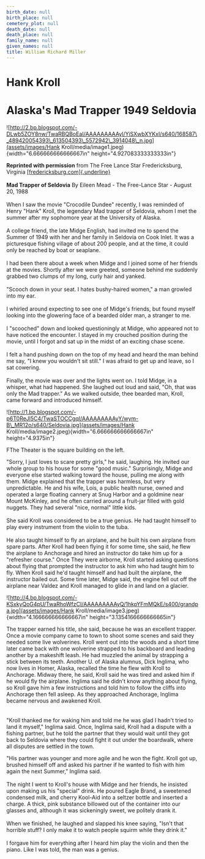 ```yaml
---
birth_date: null
birth_place: null
cemetery_plot: null
death_date: null
death_place: null
family_name: null
given_names: null
title: William Richard Miller
---
```


# Hank Kroll

# Alaska\'s Mad Trapper 1949 Seldovia

![http://2.bp.blogspot.com/-DLwb5ZOY8nw/TwaRBQBoEaI/AAAAAAAAAyI/YiSXwbXYKxI/s640/168587\_489420054393\_613504393\_5572942\_3914048\_n.jpg](assets/images/Hank Kroll/media/image1.jpeg){width="6.666666666666667in"
height="4.927083333333333in"}

**Reprinted with permission** from The Free Lance Star Fredericksburg,
Virginia [[fredericksburg.com]{.underline}](http://fredericksburg.com/)\
\
**Mad Trapper of Seldovia** By Eileen Mead - The Free-Lance Star -
August 20, 1988\
\
When I saw the movie \"Crocodile Dundee\" recently, I was reminded of
Henry \"Hank\" Kroll, the legendary Mad trapper of Seldovia, whom I met
the summer after my sophomore year at the University of Alaska.\
\
A college friend, the late Midge English, had invited me to spend the
Summer of 1949 with her and her family in Seldovia on Cook Inlet. It was
a picturesque fishing village of about 200 people, and at the time, it
could only be reached by boat or seaplane.\
\
I had been there about a week when Midge and I joined some of her
friends at the movies. Shortly after we were greeted, someone behind me
suddenly grabbed two clumps of my long, curly hair and yanked.\
\
\"Scooch down in your seat. I hates bushy-haired women,\" a man growled
into my ear.\
\
I whirled around expecting to see one of Midge\'s friends, but found
myself looking into the glowering face of a bearded older man, a
stranger to me.\
\
I \"scooched\" down and looked questioningly at Midge, who appeared not
to have noticed the encounter. I stayed in my crouched position during
the movie, until I forgot and sat up in the midst of an exciting chase
scene.\
\
I felt a hand pushing down on the top of my head and heard the man
behind me say, \"I knew you wouldn\'t sit still.\" I was afraid to get
up and leave, so I sat cowering.\
\
Finally, the movie was over and the lights went on. I told Midge, in a
whisper, what had happened. She laughed out loud and said, \"Oh, that
was only the Mad trapper.\" As we walked outside, thee bearded man,
Kroll, came forward and introduced himself.             

![http://1.bp.blogspot.com/-p6T0ReJl5C4/TwaSTOCCgqI/AAAAAAAAAyY/wym-B\_MR12o/s640/Seldovia.jpg](assets/images/Hank Kroll/media/image2.jpeg){width="6.666666666666667in"
height="4.9375in"}

FThe Theater is the square building on the left.

\"Sorry, I just loves to scare pretty girls,\" he said, laughing. He
invited our whole group to his house for some \"good music.\"
Surprisingly, Midge and everyone else started walking toward the house,
pulling me along with them. Midge explained that the trapper was
harmless, but very unpredictable. He and his wife, Lois, a public health
nurse, owned and operated a large floating cannery at Snug Harbor and a
goldmine near Mount McKinley, and he often carried around a fruit-jar
filled with gold nuggets. They had several \"nice, normal\" little
kids.\
\
She said Kroll was considered to be a true genius. He had taught himself
to play every instrument from the violin to the tuba.\
\
He also taught himself to fly an airplane, and he built his own airplane
from spare parts. After Kroll had been flying it for some time, she
said, he flew the airplane to Anchorage and hired an instructor do take
him up for a \"refresher course.\" Once They were airborne, Kroll
started asking questions about flying that prompted the instructor to
ask him who had taught him to fly. When Kroll said he\'d taught himself
and had built the airplane, the instructor bailed out. Some time later,
Midge said, the engine fell out off the airplane near Valdez and Kroll
managed to glide in and land on a glacier.

![http://4.bp.blogspot.com/-KSxkyQoG4pU/TwaRhoWfzCI/AAAAAAAAAyQ/1hkpYFmMQkE/s400/grandpa.jpg](assets/images/Hank Kroll/media/image3.jpeg){width="4.166666666666667in"
height="3.1354166666666665in"}

The trapper earned his title, she said, because he was an excellent
trapper. Once a movie company came to town to shoot some scenes and said
they needed some live wolverines. Kroll went out into the woods and a
short time later came back with one wolverine strapped to his backboard
and leading another by a makeshift leash. He had muzzled the animal by
strapping a stick between its teeth. Another U. of Alaska alumnus, Dick
Inglima, who now lives in Homer, Alaska, recalled the time he flew with
Kroll to Anchorage. Midway there, he said, Kroll said he was tired and
asked him if he would fly the airplane. Inglima said he didn\'t know
anything about flying, so Kroll gave him a few instructions and told him
to follow the cliffs into Anchorage then fell asleep. As they approached
Anchorage, Inglima became nervous and awakened Kroll.\
\
\
\"Kroll thanked me for waking him and told me he was glad I hadn\'t
tried to land it myself,\" Inglima said. Once, Inglima said, Kroll had a
dispute with a fishing partner, but he told the partner that they would
wait until they got back to Seldovia where they could fight it out under
the boardwalk, where all disputes are settled in the town.

\"His partner was younger and more agile and he won the fight. Kroll got
up, brushed himself off and asked his partner if he wanted to fish with
him again the next Summer,\" Inglima said.\
\
The night I went to Kroll\'s house with Midge and her friends, he
insisted upon making us his \"special\" drink. He poured Eagle Brand, a
sweetened condensed milk, and cherry Kool-Aid into a seltzer bottle and
inserted a charge. A thick, pink substance billowed out of the container
into our glasses and, although it was sickeningly sweet, we politely
drank it.\
\
When we finished, he laughed and slapped his knee saying, \"Isn\'t that
horrible stuff? I only make it to watch people squirm while they drink
it.\"\
\
I forgave him for everything after I heard him play the violin and then
the piano. Like I was told, the man was a genius.
